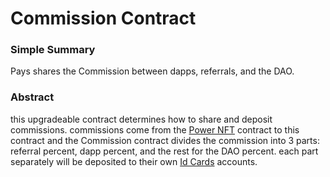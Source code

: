 # Commission Contract

### Simple Summary

Pays shares the Commission between dapps, referrals, and the DAO.

### Abstract

this upgradeable contract determines how to share and deposit commissions. commissions come from the [Power NFT](./) contract to this contract and the Commission contract divides the commission into 3 parts: referral percent, dapp percent, and the rest for the DAO percent. each part separately will be deposited to their own [Id Cards](../id-card/) accounts.
